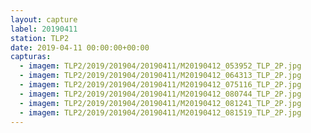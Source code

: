 ```yaml
---
layout: capture
label: 20190411
station: TLP2
date: 2019-04-11 00:00:00+00:00
capturas:
  - imagem: TLP2/2019/201904/20190411/M20190412_053952_TLP_2P.jpg
  - imagem: TLP2/2019/201904/20190411/M20190412_064313_TLP_2P.jpg
  - imagem: TLP2/2019/201904/20190411/M20190412_075116_TLP_2P.jpg
  - imagem: TLP2/2019/201904/20190411/M20190412_080744_TLP_2P.jpg
  - imagem: TLP2/2019/201904/20190411/M20190412_081241_TLP_2P.jpg
  - imagem: TLP2/2019/201904/20190411/M20190412_081519_TLP_2P.jpg
---
```

